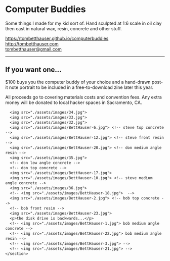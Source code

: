 # Computer Buddies

Some things I made for my kid sort of. Hand sculpted at 1:6 scale in oil clay then cast in natural wax, resin, concrete and other stuff.

<a href="<https://tombetthauser.github.io/computerbuddies>">https://tombetthauser.github.io/computerbuddies</a><br>
<a href="<http://tombetthauser.com>">http://tombetthauser.com</a><br>
<a href="#hello">tombetthauser@gmail.com</a><br>

---

## If you want one...

$100 buys you the computer buddy of your choice and a hand-drawn post-it note portrait to be included in a free-to-download zine later this year.

All proceeds go to covering materials costs and convention fees. Any extra money will be donated to local hacker spaces in Sacramento, CA.


      <img src="./assets/images/34.jpg">
      <img src="./assets/images/33.jpg">
      <img src="./assets/images/32.jpg">
      <img src="./assets/images/BettHauser-6.jpg"> <!-- steve top concrete -->
      <img src="./assets/images/BettHauser-12.jpg"> <!-- steve front resin -->
      <img src="./assets/images/BettHauser-20.jpg"> <!-- don medium angle resin -->
      <img src="./assets/images/35.jpg">
      <!-- don low angle concrete -->
      <!-- don top concrete -->
      <img src="./assets/images/BettHauser-17.jpg"> 
      <img src="./assets/images/BettHauser-10.jpg"> <!-- steve medium angle concrete -->
      <img src="./assets/images/36.jpg">
      <!-- <img src="./assets/images/BettHauser-18.jpg">  -->
      <img src="./assets/images/BettHauser-2.jpg"> <!-- bob top concrete -->
      <!-- bob front resin -->
      <img src="./assets/images/BettHauser-23.jpg"> 
      <p>the disk drive is backwards...</p>
      <!-- <img src="./assets/images/BettHauser-1.jpg"> bob medium angle concrete -->
      <!-- <img src="./assets/images/BettHauser-22.jpg"> bob medium angle resin -->
      <!-- <img src="./assets/images/BettHauser-3.jpg"> -->
      <!-- <img src="./assets/images/BettHauser-21.jpg"> -->
    </section>
  </body>
</body>
</html>
